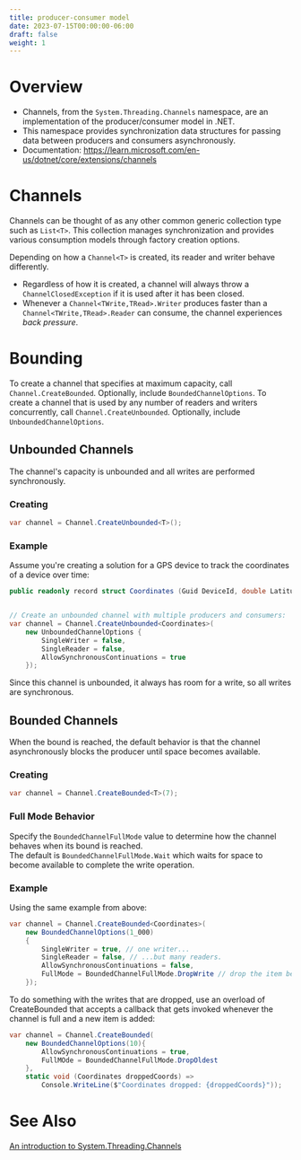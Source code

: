 ```yaml
---
title: producer-consumer model
date: 2023-07-15T00:00:00-06:00
draft: false
weight: 1
---
```


# Overview
- Channels, from the `System.Threading.Channels` namespace, are an implementation of the producer/consumer model in .NET.  
- This namespace provides synchronization data structures for passing data between producers and consumers asynchronously.
- Documentation: https://learn.microsoft.com/en-us/dotnet/core/extensions/channels 

# Channels
Channels can be thought of as any other common generic collection type such as `List<T>`. This collection manages synchronization and provides various 
consumption models through factory creation options.

Depending on how a `Channel<T>` is created, its reader and writer behave differently.  
- <o>Regardless of how it is created, a channel will always throw a `ChannelClosedException` if it is used after it has been closed.</o>
- Whenever a `Channel<TWrite,TRead>.Writer` produces faster than a `Channel<TWrite,TRead>.Reader` can consume, the channel experiences *back pressure*.

# Bounding
To create a channel that specifies at maximum capacity, call `Channel.CreateBounded`. Optionally, include `BoundedChannelOptions`.
To create a channel that is used by any number of readers and writers concurrently, call `Channel.CreateUnbounded`. Optionally, include `UnboundedChannelOptions`.

## Unbounded Channels
The channel's capacity is unbounded and all writes are performed synchronously.  

### Creating
```cs
var channel = Channel.CreateUnbounded<T>();
```

### Example
Assume you're creating a solution for a GPS device to track the coordinates of a device over time:
```cs
public readonly record struct Coordinates (Guid DeviceId, double Latitude, double Longitude);


// Create an unbounded channel with multiple producers and consumers:
var channel = Channel.CreateUnbounded<Coordinates>(
    new UnboundedChannelOptions { 
        SingleWriter = false, 
        SingleReader = false, 
        AllowSynchronousContinuations = true 
    });
```

Since this channel is unbounded, it always has room for a write, so all writes are synchronous.

## Bounded Channels
When the bound is reached, the default behavior is that the channel asynchronously blocks the producer until space becomes available.  

### Creating
```cs
var channel = Channel.CreateBounded<T>(7);
```

### Full Mode Behavior
Specify the `BoundedChannelFullMode` value to determine how the channel behaves when its bound is reached.  
The default is `BoundedChannelFullMode.Wait` which waits for space to become available to complete the write operation.

### Example
Using the same example from above:
```cs
var channel = Channel.CreateBounded<Coordinates>(
    new BoundedChannelOptions(1_000)
    {
        SingleWriter = true, // one writer...
        SingleReader = false, // ...but many readers.
        AllowSynchronousContinuations = false,
        FullMode = BoundedChannelFullMode.DropWrite // drop the item being written if the channel is full
    });
```

To do something with the writes that are dropped, use an overload of CreateBounded that accepts a callback that gets invoked 
whenever the channel is full and a new item is added:
```cs
var channel = Channel.CreateBounded(
    new BoundedChannelOptions(10){
        AllowSynchronousContinuations = true,
        FullMOde = BoundedChannelFullMode.DropOldest
    },
    static void (Coordinates droppedCoords) =>
        Console.WriteLine($"Coordinates dropped: {droppedCoords}"));
```

# See Also
[An introduction to System.Threading.Channels](https://devblogs.microsoft.com/dotnet/an-introduction-to-system-threading-channels/)
